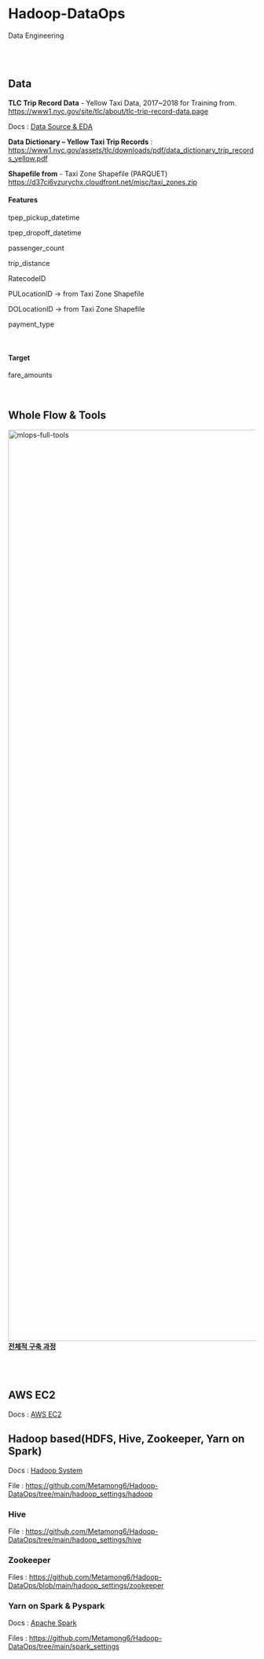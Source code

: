 # Hadoop-DataOps

Data Engineering

<br /><br />

## Data
**TLC Trip Record Data** - Yellow Taxi Data, 2017~2018 for Training
from. https://www1.nyc.gov/site/tlc/about/tlc-trip-record-data.page

Docs : [Data Source & EDA](https://github.com/Metamong6/Hadoop-DataOps/blob/main/docs/Data%20Source%20%26%20EDA.md)

**Data Dictionary – Yellow Taxi Trip Records** : https://www1.nyc.gov/assets/tlc/downloads/pdf/data_dictionary_trip_records_yellow.pdf

**Shapefile from** - Taxi Zone Shapefile (PARQUET) https://d37ci6vzurychx.cloudfront.net/misc/taxi_zones.zip

#### Features
<p>tpep_pickup_datetime</p>
<p>tpep_dropoff_datetime</p>
<p>passenger_count</p>
<p>trip_distance</p>
<p>RatecodeID</p>
<p>PULocationID -> from Taxi Zone Shapefile</p>
<p>DOLocationID -> from Taxi Zone Shapefile</p>
<p>payment_type</p>
<br />

#### Target
<p>fare_amounts</p>
<br />

## Whole Flow & Tools
[<img width="1853" margin="0 auto" alt="mlops-full-tools" src="https://user-images.githubusercontent.com/102719063/198544580-768f153c-7e12-469f-8e01-a6257b0dda42.png" />
](https://user-images.githubusercontent.com/102719063/198544580-768f153c-7e12-469f-8e01-a6257b0dda42.png)
[**전체적 구축 과정**](https://github.com/Metamong6/Hadoop-DataOps/blob/main/docs/%EB%8D%B0%EC%9D%B4%ED%84%B0%20%ED%8C%8C%EC%9D%B4%ED%94%84%EB%9D%BC%EC%9D%B8%20%EA%B5%AC%EC%B6%95%20%EA%B3%BC%EC%A0%95.md)

<br /><br />

## AWS EC2
Docs : [AWS EC2](https://github.com/Metamong6/Hadoop-DataOps/blob/main/docs/AWS_EC2.md)

## Hadoop based(HDFS, Hive, Zookeeper, Yarn on Spark)
Docs : [Hadoop System](https://github.com/Metamong6/Hadoop-DataOps/blob/main/docs/Hadoop%20System.md)

File : https://github.com/Metamong6/Hadoop-DataOps/tree/main/hadoop_settings/hadoop

### Hive
File : https://github.com/Metamong6/Hadoop-DataOps/tree/main/hadoop_settings/hive

### Zookeeper
Files : https://github.com/Metamong6/Hadoop-DataOps/blob/main/hadoop_settings/zookeeper

### Yarn on Spark & Pyspark
Docs : [Apache Spark](https://github.com/Metamong6/Hadoop-DataOps/blob/main/docs/Apache%20Spark.md)

Files : https://github.com/Metamong6/Hadoop-DataOps/tree/main/spark_settings


